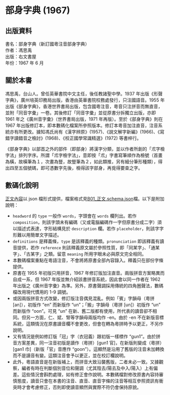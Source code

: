 部身字典 (1967)
===============

出版資料
--------
書名：部身字典（新訂國粵注音部身字典）<br>
作者：馮思禹<br>
出版：右文書屋<br>
年份：1967 年 6 月 <br>

關於本書
--------
馮思禹，台山人。曾任英華書院中文主任，後任教諸聖中學。1937 年出版《形聲字典》，廣州培英印務局出版，香港由英華書院校務處發行，只注國語音。1955 年出版《部身字典》，香港世界書局出版，包含國粵注音，粵音只注拼音而無直音，並附「同音字彙」一卷。其後修訂「同音字彙」並從原書分拆獨立出版，亦即 1961 年之《廣州音字彙》（世界書局出版，1971 年再版）。至於《部身字典》則在 1967 年出版修訂本，即本數碼化檔案所參照版本。修訂本粵音加注直音，注音系統亦有所更改。據知馮氏尚有《漢字辨原》(1957)、《說文解字新編》(1966)、《寫錯字讀錯音之檢討》(1968)、《校正國學常識精選》(1972) 等書梓行。

《部身字典》以部首之外的部件（即部身）將漢字分類，並以作者所創的「朮字檢字法」排列字序。所謂「朮字檢字法」，意即按「朮」字書寫筆順作為檢號（首畫為橫，故橫筆為１，次畫為豎，故豎筆為２，如此類推，另有細分筆形種類），得出四至五個號碼，即可憑數字先後，檢得該字部身，再覓得要查之字。

數碼化說明
----------
[正文內容](B01_正文.json)以 json 檔形式提供，檔案格式見[B01_正文.schema.json](B01_正文.schema.json)檔。以下是附加說明：

* `headword` 的 `type` 一般作 `words`，字頭會在 `words` 欄列出。若作 `composition`，則該字頭未有編碼（又或電腦編碼作一字但原書分成二字）須以描述式表達，字形結構見於 `description` 欄。若作 `placeholder`，則該字字形難以用簡單文字描述。
* `definitions` 是釋義條，`type` 是該釋義的種類。`pronunciation` 即該釋義有讀音提供，若作 `reference` 則該釋義原文屬於參照性質，即「同某字」、「通某字」、「古某字」之類。留意 `meaning` 所用字眼未必與原文完全相同。
* 本數碼檔案重點在粵語注音，不會將將原書全部內容錄入。釋義只在部份字條提供。
* 原書在 1955 年初版只用拼音，1967 年修訂版加注直音。兩版拼音方案略異而自成一系，但 1967 年版並無介紹該書拼音系統，因此會以同一作者在 1962 年出版之《廣州音字彙》為準。另外，原書聲調採用傳統的四角圈聲法，數碼檔改用現代慣用的 1-9 調號。
* 或因兩版拼音方式改變，修訂版注音偶見混亂。例如「賓」字韻母（粵拼 [an]），初版作 “en” 而新版作 “un”；「搬」字韻母（粵拼 [un]）初版作 “un” 而新版作 “oon”。可見 “un” 在新、舊二版都有使用，所代表的讀音卻不相同。但另一方面，仁、斌、腎等字韻母兩版均作 -en。由於 -en 不在新版音標系統，這類情況在原書讀音欄不會更改，但會在轉為粵拼時予以更正，不另作說明。
* 又有情況是例如修訂版「冠」字（衣冠義）跟初版一樣標作 “gun1”。由於拼音方案差異，同一注音初版是讀作（粵拼）[gun1 官]，在新版則變成（粵拼）[gan1 巾]（新版「官」音應作 “goon”）。這顯然是沿用了舊版的注音未加轉換而不是讀音有變。這類注音會予以更正，並在校訂欄說明。
* 此外，粵語直音是在新版補上，而拼音大致沿襲舊版，二者未必一致。又據觀察，編者有時在判斷個別音位和聲調（尤其陰去/陽去及中入/陽入）上有偏差。這些情況會斟酌處理，如有修正會作說明。本數碼檔對修改原書內容持審慎態度，讀音只會在本書的注音、直音、直音字條的注音等相互參照資訊有衝突時才會考慮修正，否則即使讀音顯然與實際不符仍會保持原貌。